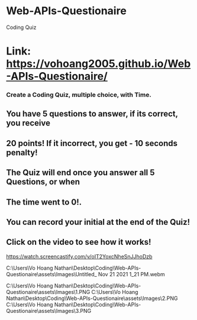 # Web-APIs-Questionaire
Coding Quiz 
# Link: https://vohoang2005.github.io/Web-APIs-Questionaire/

### Create a Coding Quiz, multiple choice, with Time.

## You have 5 questions to answer, if its correct, you receive
## 20 points! If it incorrect, you get - 10 seconds penalty!
## The Quiz will end once you answer all 5 Questions, or when
## The time went to 0!.

## You can record your initial at the end of the Quiz!

## Click on the video to see how it works!
https://watch.screencastify.com/v/oIT2YoxcNheSnJJhoDzb

C:\Users\Vo Hoang Nathan\Desktop\Coding\Web-APIs-Questionaire\assets\Images\Untitled_ Nov 21 2021 1_21 PM.webm

C:\Users\Vo Hoang Nathan\Desktop\Coding\Web-APIs-Questionaire\assets\Images\1.PNG
C:\Users\Vo Hoang Nathan\Desktop\Coding\Web-APIs-Questionaire\assets\Images\2.PNG
C:\Users\Vo Hoang Nathan\Desktop\Coding\Web-APIs-Questionaire\assets\Images\3.PNG